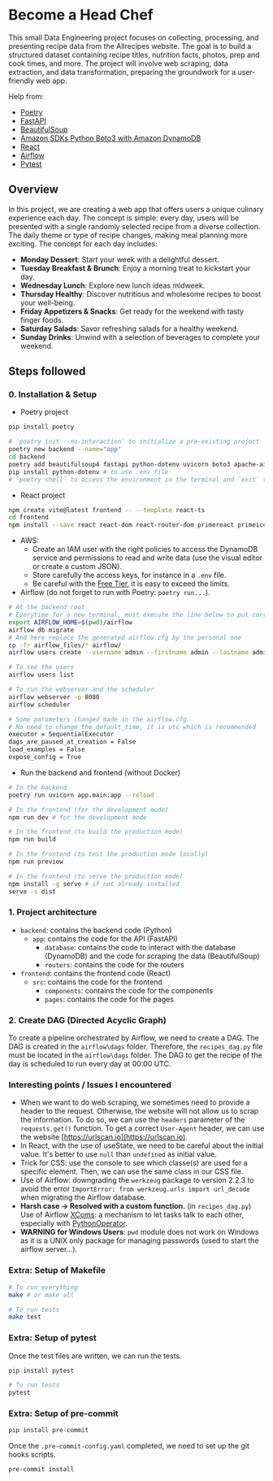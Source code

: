 # Become a Head Chef

This small Data Engineering project focuses on collecting, processing, and presenting recipe data from the Allrecipes website. The goal is to build a structured dataset containing recipe titles, nutrition facts, photos, prep and cook times, and more. The project will involve web scraping, data extraction, and data transformation, preparing the groundwork for a user-friendly web app.

Help from:

- [Poetry](https://python-poetry.org)
- [FastAPI](https://fastapi.tiangolo.com)
- [BeautifulSoup](https://www.crummy.com/software/BeautifulSoup/)
- [Amazon SDKs Python Boto3 with Amazon DynamoDB](https://boto3.amazonaws.com/v1/documentation/api/latest/guide/dynamodb.html)
- [React](https://react.dev)
- [Airflow](https://airflow.apache.org)
- [Pytest](https://docs.pytest.org)

## Overview

In this project, we are creating a web app that offers users a unique culinary experience each day. The concept is simple: every day, users will be presented with a single randomly selected recipe from a diverse collection. The daily theme or type of recipe changes, making meal planning more exciting. The concept for each day includes:

- **Monday Dessert**: Start your week with a delightful dessert.
- **Tuesday Breakfast & Brunch**: Enjoy a morning treat to kickstart your day.
- **Wednesday Lunch**: Explore new lunch ideas midweek.
- **Thursday Healthy**: Discover nutritious and wholesome recipes to boost your well-being.
- **Friday Appetizers & Snacks**: Get ready for the weekend with tasty finger foods.
- **Saturday Salads**: Savor refreshing salads for a healthy weekend.
- **Sunday Drinks**: Unwind with a selection of beverages to complete your weekend.

## Steps followed

### 0. Installation & Setup

- Poetry project

```bash
pip install poetry

# `poetry init --no-interaction` to initialize a pre-existing project
poetry new backend --name="app"
cd backend
poetry add beautifulsoup4 fastapi python-dotenv uvicorn boto3 apache-airflow connexion pytest werkzeug=2.2.3
pip install python-dotenv # to use .env file
# `poetry shell` to access the environment in the terminal and `exit` to exit the environment
```

- React project

```bash
npm create vite@latest frontend -- --template react-ts
cd frontend
npm install --save react react-dom react-router-dom primereact primeicons primeflex @mui/icons-material @mui/material @emotion/styled @emotion/react
```

- AWS:
  - Create an IAM user with the right policies to access the DynamoDB service and permissions to read and write data (use the visual editor or create a custom JSON).
  - Store carefully the access keys, for instance in a `.env` file.
  - Be careful with the [Free Tier](https://aws.amazon.com/pm/dynamodb/), it is easy to exceed the limits.
- Airflow (do not forget to run with Poetry: `poetry run...`).

```bash
# At the backend root
# Everytime for a new terminal, must execute the line below to put correctly the AIRFLOW_HOME
export AIRFLOW_HOME=$(pwd)/airflow
airflow db migrate
# And here replace the generated airflow.cfg by the personal one
cp -fr airflow_files/* airflow/
airflow users create --username admin --firstname admin --lastname admin --role Admin --email admin --password admin

# To see the users
airflow users list

# To run the webserver and the scheduler
airflow webserver -p 8080
airflow scheduler
```

```bash
# Some parameters changed made in the airflow.cfg
# No need to change the default_time, it is utc which is recommended
executor = SequentialExecutor
dags_are_paused_at_creation = False
load_examples = False
expose_config = True
```

- Run the backend and frontend (without Docker)

```bash
# In the backend
poetry run uvicorn app.main:app --reload

# In the frontend (for the development mode)
npm run dev # for the development mode

# In the frontend (to build the production mode)
npm run build

# In the frontend (to test the production mode locally)
npm run preview

# In the frontend (to serve the production mode)
npm install -g serve # if not already installed
serve -s dist
```

### 1. Project architecture

- `backend`: contains the backend code (Python)
  - `app`: contains the code for the API (FastAPI)
    - `database`: contains the code to interact with the database (DynamoDB) and the code for scraping the data (BeautifulSoup)
    - `routers`: contains the code for the routers
- `frontend`: contains the frontend code (React)
  - `src`: contains the code for the frontend
    - `components`: contains the code for the components
    - `pages`: contains the code for the pages

### 2. Create DAG (Directed Acyclic Graph)

To create a pipeline orchestrated by Airflow, we need to create a DAG. The DAG is created in the `airflow\dags` folder. Therefore, the `recipes_dag.py` file must be located in the `airflow\dags` folder. The DAG to get the recipe of the day is scheduled to run every day at 00:00 UTC.

### Interesting points / Issues I encountered

- When we want to do web scraping, we sometimes need to provide a header to the request. Otherwise, the website will not allow us to scrap the information. To do so, we can use the `headers` parameter of the `requests.get()` function. To get a correct `User-Agent` header, we can use the website [https://urlscan.io](https://urlscan.io).
- In React, with the use of useState, we need to be careful about the initial value. It's better to use `null` than `undefined` as initial value.
- Trick for CSS: use the console to see which classe(s) are used for a specific element. Then, we can use the same class in our CSS file.
- Use of Airflow: downgrading the `werkzeug` package to version 2.2.3 to avoid the error `ImportError: from werkzeug.urls import url_decode` when migrating the Airflow database.
- **Harsh case -> Resolved with a custom function.** (in `recipes_dag.py`) Use of Airflow [XComs](https://airflow.apache.org/docs/apache-airflow/stable/core-concepts/xcoms.html): a mechanism to let tasks talk to each other, especially with [PythonOperator](https://airflow.apache.org/docs/apache-airflow/2.0.0/howto/operator/python.html#howto-operator-pythonoperator).
- **WARNING for Windows Users**: `pwd` module does not work on Windows as it is a UNIX only package for managing passwords (used to start the airflow server...).

### Extra: Setup of Makefile

```bash
# To run everything
make # or make all

# To run tests
make test
```

### Extra: Setup of pytest

Once the test files are written, we can run the tests.

```bash
pip install pytest

# To run tests
pytest
```

### Extra: Setup of pre-commit

```bash
pip install pre-commit
```

Once the `.pre-commit-config.yaml` completed, we need to set up the git hooks scripts.

```bash
pre-commit install
```
